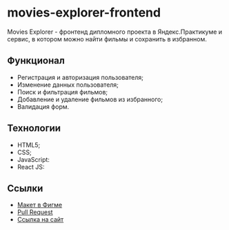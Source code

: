 # movies-explorer-frontend

Movies Explorer - фронтенд дипломного проекта в Яндекс.Практикуме и сервис, в котором можно найти фильмы и сохранить в избранном.

## Функционал

- Регистрация и авторизация пользователя;
- Изменение данных пользователя;
- Поиск и фильтрация фильмов;
- Добавление и удаление фильмов из избранного;
- Валидация форм.

## Технологии

- HTML5;
- CSS;
- JavaScript:
- React JS:


## Ссылки

- [Макет в Фигме](https://www.figma.com/file/4ScI8kuRnEDvfH4bhiNjGe/Diploma-Valerii?node-id=891%3A3857&t=meAcqoAZwnFLjh2q-1)
- [Pull Request](https://github.com/valvdov/movies-explorer-frontend/pull/3/)
- [Ссылка на сайт](https://valvdov.movies.nomoredomains.work)

